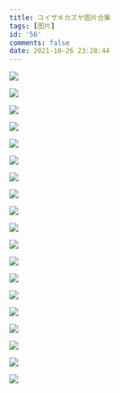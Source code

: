 ```yaml
---
title: ユイザキカズヤ图片合集
tags: [图片]
id: '56'
comments: false
date: 2021-10-26 23:28:44
---
```


![](https://i.shisho.top/img-original/img/2021/08/21/00/00/12/92134757_p0.jpg)

![](https://i.shisho.top/img-original/img/2021/08/05/00/00/09/91731304_p0.jpg)

![](https://i.shisho.top/img-original/img/2021/07/04/00/00/04/90991390_p0.jpg)

![](https://i.shisho.top/img-original/img/2021/06/02/00/01/02/90259893_p0.jpg)

![](https://i.shisho.top/img-original/img/2021/05/22/00/00/08/89998770_p0.jpg)

![](https://i.shisho.top/img-original/img/2021/05/07/00/00/01/89657028_p0.jpg)

![](https://i.shisho.top/img-original/img/2021/04/08/00/00/01/89004394_p0.jpg)

![](https://i.shisho.top/img-original/img/2021/01/31/00/00/04/87415921_p0.jpg)

![](https://i.shisho.top/img-original/img/2021/01/17/00/00/07/87097573_p0.jpg)

![](https://i.shisho.top/img-original/img/2020/11/11/00/00/05/85591217_p0.jpg)

![](https://i.shisho.top/img-original/img/2020/10/24/00/00/02/85195124_p0.jpg)

![](https://i.shisho.top/img-original/img/2020/10/18/00/31/09/85076846_p0.jpg)

![](https://i.shisho.top/img-original/img/2020/10/15/00/00/03/85016635_p0.jpg)

![](https://i.shisho.top/img-original/img/2020/10/09/00/17/31/84889227_p0.jpg)

![](https://i.shisho.top/img-original/img/2020/09/26/00/00/05/84609170_p0.jpg)

![](https://i.shisho.top/img-original/img/2020/03/17/00/00/15/80168630_p0.jpg)

![](https://i.shisho.top/img-original/img/2019/12/04/00/00/02/78127034_p0.jpg)

![](https://i.shisho.top/img-original/img/2019/11/26/00/00/03/77995860_p0.jpg)

![](https://i.shisho.top/img-original/img/2019/08/30/14/36/44/76531124_p0.jpg)

